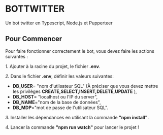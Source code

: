# BOTTWITTER #

 Un bot twitter en Typescript, Node.js et Pupperteer

## Pour Commencer ##

Pour faire fonctionner correctement le bot, vous devez faire les actions suivantes :

*1.* Ajouter à la racine du projet, le fichier __.env__.

*2.* Dans le fichier __.env__, définir les valeurs suivantes:

* __DB_USER__= "nom d'utlisateur SQL" (À préciser que vous devez mettre les privilèges **CREATE,SELECT,INSERT,DELETE,UPDATE** ),
* __DB_HOST__= "localhost ou l'IP du server",
* __DB_NAME__="nom de la base de données",
* __DB_MDP__="mot de passe de l'utilisateur SQL".

*3.* Installer les dépendances en utilisant la commande **"npm install"**.

*4.* Lancer la commande **"npm run watch"** pour lancer le projet !
